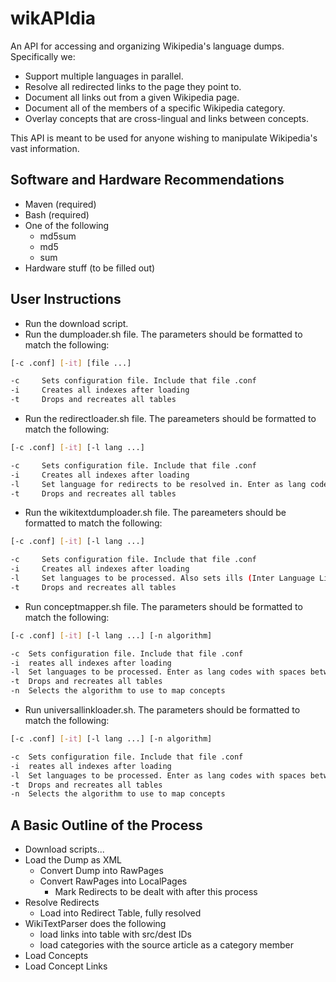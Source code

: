 wikAPIdia
=====
An API for accessing and organizing Wikipedia's language dumps. Specifically we:
* Support multiple languages in parallel.
* Resolve all redirected links to the page they point to.
* Document all links out from a given Wikipedia page.
* Document all of the members of a specific Wikipedia category.
* Overlay concepts that are cross-lingual and links between concepts.

This API is meant to be used for anyone wishing to manipulate Wikipedia's vast information.

Software and Hardware Recommendations
-----------
* Maven (required)
* Bash (required)
* One of the following <ul> <li>md5sum</li> <li>md5</li> <li>sum</li></ul>
* Hardware stuff (to be filled out)

User Instructions
-----------
* Run the download script.
* Run the dumploader.sh file. The parameters should be formatted to match the following:

```bash
[-c .conf] [-it] [file ...]
```
```bash
-c     Sets configuration file. Include that file .conf
-i     Creates all indexes after loading
-t     Drops and recreates all tables
```
	
* Run the redirectloader.sh file. The pareameters should be formatted to match the following:

```bash
[-c .conf] [-it] [-l lang ...]
```
```bash
-c     Sets configuration file. Include that file .conf
-i     Creates all indexes after loading
-l     Set language for redirects to be resolved in. Enter as lang codes with spaces between them
-t     Drops and recreates all tables
```
 	
* Run the wikitextdumploader.sh file. The pareameters should be formatted to match the following:

```bash
[-c .conf] [-it] [-l lang ...]
```
```bash
-c     Sets configuration file. Include that file .conf
-i     Creates all indexes after loading
-l     Set languages to be processed. Also sets ills (Inter Language Links). Enter as lang codes with spaces between them.
-t     Drops and recreates all tables
```
* Run conceptmapper.sh file. The parameters should be formatted to match the following:

```bash
[-c .conf] [-it] [-l lang ...] [-n algorithm]
```
```bash
-c	Sets configuration file. Include that file .conf
-i	reates all indexes after loading
-l	Set languages to be processed. Enter as lang codes with spaces between them
-t	Drops and recreates all tables
-n	Selects the algorithm to use to map concepts
```

* Run universallinkloader.sh. The parameters should be formatted to match the following:

```bash
[-c .conf] [-it] [-l lang ...] [-n algorithm]
```
```bash
-c	Sets configuration file. Include that file .conf
-i	reates all indexes after loading
-l	Set languages to be processed. Enter as lang codes with spaces between them
-t	Drops and recreates all tables
-n	Selects the algorithm to use to map concepts
```
 
A Basic Outline of the Process 
-----------
* Download scripts...
* Load the Dump as XML <ul><li>Convert Dump into RawPages </li> <li>Convert RawPages into LocalPages <ul>
					<li>Mark Redirects to be dealt with after this process</li> </ul></li>
			</ul></li>
* Resolve Redirects <ul><li>Load into Redirect Table, fully resolved </li></ul></li>
* WikiTextParser does the following <ul><li>load links into table with src/dest IDs </li> <li>load categories with the source article as a category member</li></ul></li>
* Load Concepts
* Load Concept Links
</ol>
